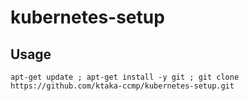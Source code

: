 # kubernetes-setup

## Usage

```
apt-get update ; apt-get install -y git ; git clone https://github.com/ktaka-ccmp/kubernetes-setup.git
```

